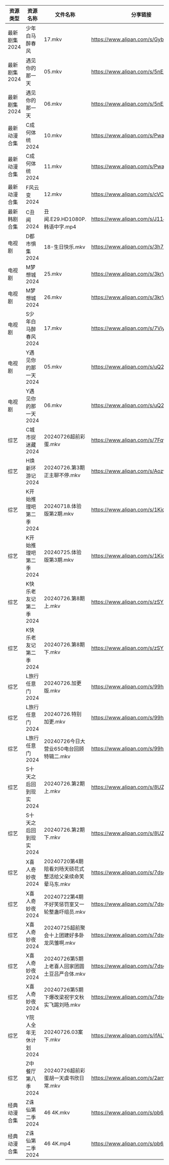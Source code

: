 | 资源类型     | 资源名称          | 文件名称                               | 分享链接                                 | 更新时间                |
| -------- | ------------- | ---------------------------------- | ------------------------------------ | ------------------- |
| 最新剧集2024 | 少年白马醉春风       | 17.mkv                             | https://www.alipan.com/s/Gyb4Vu1r7Kb | 2024-07-26 12:09:51 |
| 最新剧集2024 | 遇见你的那一天       | 05.mkv                             | https://www.alipan.com/s/5nEEmMPGmxr | 2024-07-26 14:10:15 |
| 最新剧集2024 | 遇见你的那一天       | 06.mkv                             | https://www.alipan.com/s/5nEEmMPGmxr | 2024-07-26 14:10:15 |
| 最新动漫合集   | C成何体统2024     | 10.mkv                             | https://www.alipan.com/s/PwaAbN16cec | 2024-07-26 12:09:10 |
| 最新动漫合集   | C成何体统2024     | 11.mkv                             | https://www.alipan.com/s/PwaAbN16cec | 2024-07-26 12:09:09 |
| 最新动漫合集   | F风云变2024      | 12.mkv                             | https://www.alipan.com/s/cVCnYQUhJmX | 2024-07-26 12:09:12 |
| 最新韩剧合集   | C丑闻2024       | 丑闻.E29.HD1080P.韩语中字.mp4            | https://www.alipan.com/s/J114XwZcFVg | 2024-07-26 12:09:07 |
| 电视剧      | D都市惧集2024     | 18-生日快乐.mkv                        | https://www.alipan.com/s/3h7mz7XVT7D | 2024-07-26 14:05:25 |
| 电视剧      | M梦想城2024      | 25.mkv                             | https://www.alipan.com/s/3krVYvJuSK6 | 2024-07-26 00:05:51 |
| 电视剧      | M梦想城2024      | 26.mkv                             | https://www.alipan.com/s/3krVYvJuSK6 | 2024-07-26 00:05:50 |
| 电视剧      | S少年白马醉春风2024  | 17.mkv                             | https://www.alipan.com/s/7ViyPGoKdyN | 2024-07-26 14:06:12 |
| 电视剧      | Y遇见你的那一天2024  | 05.mkv                             | https://www.alipan.com/s/uQ2Vgm56dsn | 2024-07-26 14:06:59 |
| 电视剧      | Y遇见你的那一天2024  | 06.mkv                             | https://www.alipan.com/s/uQ2Vgm56dsn | 2024-07-26 14:06:58 |
| 综艺       | C城市捉迷藏2024    | 20240726超前彩蛋.mkv                   | https://www.alipan.com/s/7FqyaDLUvoi | 2024-07-26 14:07:27 |
| 综艺       | H焕新环游记2024    | 20240726.第3期正主聊不停.mkv              | https://www.alipan.com/s/Aozy9GBZZwu | 2024-07-26 16:07:29 |
| 综艺       | K开始推理吧第二季2024 | 20240718.体验版第2期.mkv                | https://www.alipan.com/s/1KidtWGLx2b | 2024-07-26 14:07:46 |
| 综艺       | K开始推理吧第二季2024 | 20240725.体验版第3期.mkv                | https://www.alipan.com/s/1KidtWGLx2b | 2024-07-26 16:07:44 |
| 综艺       | K快乐老友记第二季2024 | 20240726.第8期上.mkv                  | https://www.alipan.com/s/zSYNbf4cpYQ | 2024-07-26 16:07:47 |
| 综艺       | K快乐老友记第二季2024 | 20240726.第8期下.mkv                  | https://www.alipan.com/s/zSYNbf4cpYQ | 2024-07-26 16:07:47 |
| 综艺       | L旅行任意门2024    | 20240726.加更版.mkv                   | https://www.alipan.com/s/99hnQkWKkeJ | 2024-07-26 16:07:53 |
| 综艺       | L旅行任意门2024    | 20240726.特别加更.mkv                  | https://www.alipan.com/s/99hnQkWKkeJ | 2024-07-26 14:07:53 |
| 综艺       | L旅行任意门2024    | 20240726今日大营业650电台回顾特辑二.mkv        | https://www.alipan.com/s/99hnQkWKkeJ | 2024-07-26 16:07:52 |
| 综艺       | S十天之后回到现实2024 | 20240726.第2期上.mkv                  | https://www.alipan.com/s/8UZE34cCGTv | 2024-07-26 16:08:25 |
| 综艺       | S十天之后回到现实2024 | 20240726.第2期下.mkv                  | https://www.alipan.com/s/8UZE34cCGTv | 2024-07-26 16:08:25 |
| 综艺       | X喜人奇妙夜2024    | 20240720第4期陪看刘旸天硕花式整活给父亲续命笑晕马东.mkv | https://www.alipan.com/s/7dsoE9PKtJZ | 2024-07-26 14:08:57 |
| 综艺       | X喜人奇妙夜2024    | 20240722第4期不好笑惩罚室又一轮整蛊吓组员.mkv      | https://www.alipan.com/s/7dsoE9PKtJZ | 2024-07-26 14:08:56 |
| 综艺       | X喜人奇妙夜2024    | 20240725超前聚会十上团建好多卧龙凤雏啊.mkv        | https://www.alipan.com/s/7dsoE9PKtJZ | 2024-07-26 14:08:56 |
| 综艺       | X喜人奇妙夜2024    | 20240726第5期上老喜人回家团圆土豆吕严合体.mkv      | https://www.alipan.com/s/7dsoE9PKtJZ | 2024-07-26 16:08:52 |
| 综艺       | X喜人奇妙夜2024    | 20240726第5期下爆改梁祝宇文秋实飞踢刘旸.mkv       | https://www.alipan.com/s/7dsoE9PKtJZ | 2024-07-26 16:08:52 |
| 综艺       | Y院人全年无休计划2024 | 20240726.03案下.mkv                  | https://www.alipan.com/s/ifALWzzshRd | 2024-07-26 16:09:03 |
| 综艺       | Z中餐厅第八季2024   | 20240726超前彩蛋胡一天虞书欣日常.mkv           | https://www.alipan.com/s/2amsCP57Grh | 2024-07-26 16:06:54 |
| 经典动漫合集   | Z诛仙第二季2024    | 46 4K.mkv                          | https://www.alipan.com/s/pb6ZcxsozSy | 2024-07-26 19:07:02 |
| 经典动漫合集   | Z诛仙第二季2024    | 46 4K.mp4                          | https://www.alipan.com/s/pb6ZcxsozSy | 2024-07-26 19:07:01 |
